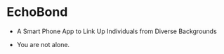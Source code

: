 # EchoBond
* A Smart Phone App to Link Up Individuals from Diverse Backgrounds

* You are not alone. 

